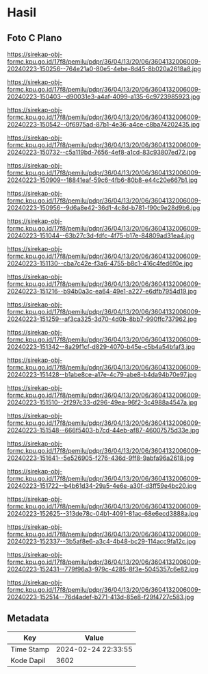 # Hasil

## Foto C Plano

https://sirekap-obj-formc.kpu.go.id/17f8/pemilu/pdpr/36/04/13/20/06/3604132006009-20240223-150256--764e21a0-80e5-4ebe-8d45-8b020a2618a8.jpg

https://sirekap-obj-formc.kpu.go.id/17f8/pemilu/pdpr/36/04/13/20/06/3604132006009-20240223-150403--d90031e3-a4af-4099-a135-6c9723985923.jpg

https://sirekap-obj-formc.kpu.go.id/17f8/pemilu/pdpr/36/04/13/20/06/3604132006009-20240223-150542--0f6975ad-87b1-4e36-a4ce-c8ba74202435.jpg

https://sirekap-obj-formc.kpu.go.id/17f8/pemilu/pdpr/36/04/13/20/06/3604132006009-20240223-150732--c5a119bd-7656-4ef8-a1cd-83c93807ed72.jpg

https://sirekap-obj-formc.kpu.go.id/17f8/pemilu/pdpr/36/04/13/20/06/3604132006009-20240223-150909--18841eaf-59c6-4fb6-80b8-e44c20e667b1.jpg

https://sirekap-obj-formc.kpu.go.id/17f8/pemilu/pdpr/36/04/13/20/06/3604132006009-20240223-150956--9d6a8e42-36d1-4c8d-b781-f90c9e28d9b6.jpg

https://sirekap-obj-formc.kpu.go.id/17f8/pemilu/pdpr/36/04/13/20/06/3604132006009-20240223-151044--63b27c3d-fdfc-4f75-b17e-84809ad31ea4.jpg

https://sirekap-obj-formc.kpu.go.id/17f8/pemilu/pdpr/36/04/13/20/06/3604132006009-20240223-151130--cba7c42e-f3a6-4755-b8c1-416c4fed6f0e.jpg

https://sirekap-obj-formc.kpu.go.id/17f8/pemilu/pdpr/36/04/13/20/06/3604132006009-20240223-151216--b94b0a3c-ea64-49e1-a227-e6dfb7954d19.jpg

https://sirekap-obj-formc.kpu.go.id/17f8/pemilu/pdpr/36/04/13/20/06/3604132006009-20240223-151259--af3ca325-3d70-4d0b-8bb7-990ffc737962.jpg

https://sirekap-obj-formc.kpu.go.id/17f8/pemilu/pdpr/36/04/13/20/06/3604132006009-20240223-151342--8a29f1cf-d829-4070-b45e-c5b4a54bfaf3.jpg

https://sirekap-obj-formc.kpu.go.id/17f8/pemilu/pdpr/36/04/13/20/06/3604132006009-20240223-151428--b1abe8ce-a17e-4c79-abe8-b4da94b70e97.jpg

https://sirekap-obj-formc.kpu.go.id/17f8/pemilu/pdpr/36/04/13/20/06/3604132006009-20240223-151510--2f297c33-d296-49ea-96f2-3c4988a4547a.jpg

https://sirekap-obj-formc.kpu.go.id/17f8/pemilu/pdpr/36/04/13/20/06/3604132006009-20240223-151548--666f5403-b7cd-44eb-af87-46007575d33e.jpg

https://sirekap-obj-formc.kpu.go.id/17f8/pemilu/pdpr/36/04/13/20/06/3604132006009-20240223-151641--5e526905-f276-436d-9ff8-9abfa96a2618.jpg

https://sirekap-obj-formc.kpu.go.id/17f8/pemilu/pdpr/36/04/13/20/06/3604132006009-20240223-151722--b4b61d34-29a5-4e6e-a30f-d3ff59e4bc20.jpg

https://sirekap-obj-formc.kpu.go.id/17f8/pemilu/pdpr/36/04/13/20/06/3604132006009-20240223-152625--313de78c-04b1-4091-81ac-68e6ecd3888a.jpg

https://sirekap-obj-formc.kpu.go.id/17f8/pemilu/pdpr/36/04/13/20/06/3604132006009-20240223-152337--3b5af8e6-a3c4-4b48-bc29-114acc9fa12c.jpg

https://sirekap-obj-formc.kpu.go.id/17f8/pemilu/pdpr/36/04/13/20/06/3604132006009-20240223-152431--779f96a3-979c-4285-8f3e-5045357c6e82.jpg

https://sirekap-obj-formc.kpu.go.id/17f8/pemilu/pdpr/36/04/13/20/06/3604132006009-20240223-152514--76d4adef-b271-413d-85e8-f29f4727c583.jpg


## Metadata

| Key        | Value               |
| ---------- | ------------------- |
| Time Stamp | 2024-02-24 22:33:55 |
| Kode Dapil | 3602                |



